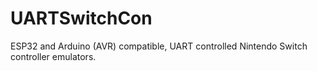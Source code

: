 # UARTSwitchCon
ESP32 and Arduino (AVR) compatible, UART controlled Nintendo Switch controller emulators.
